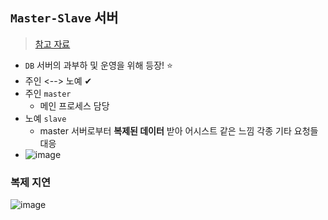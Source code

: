 ## `Master-Slave` 서버
> [참고 자료](https://brunch.co.kr/@b30afb04c9f54dc/2)
- `DB` 서버의 과부하 및 운영을 위해 등장! ⭐
- 주인 <--> 노예 ✔
- 주인 `master` 
  - 메인 프로세스 담당
- 노예 `slave`
  - master 서버로부터 __복제된 데이터__ 받아 어시스트 같은 느낌 각종 기타 요청들 대응
- ![image](https://user-images.githubusercontent.com/61215550/176822598-afa8c8c0-8c6c-49a7-8e94-74c27354c99b.png)

### 복제 지연
![image](https://user-images.githubusercontent.com/61215550/176823502-0a2b787d-cb96-43c4-84b3-8eddedadda4b.png)
